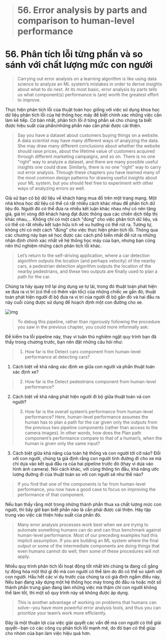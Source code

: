 > # 56. Error analysis by parts and comparison to human-level performance

# 56. Phân tích lỗi từng phần và so sánh với chất lượng mức con người

> Carrying out error analysis on a learning algorithm is like using data science to analyze an ML system’s mistakes in order to derive insights about what to do next. At its most basic, error analysis by parts tells us what component(s) performance is (are) worth the greatest effort to improve.

Thực hiện phân tích lỗi của thuật toán học giống với việc sử dụng khoa học dữ liệu phân tích lỗi của hệ thống học máy để biết chính xác những việc cần làm kế tiếp. Cơ bản nhất, phân tích lỗi ở từng phần sẽ cho chúng ta biết được hiệu suất của phần/những phần nào cần phải được cải thiện.

> Say you have a dataset about customers buying things on a website. A data scientist may have many different ways of analyzing the data. She may draw many different conclusions about whether the website should raise prices, about the lifetime value of customers acquired through different marketing campaigns, and so on. There is no one "right" way to analyze a dataset, and there are many possible useful insights one could draw. Similarly, there is no one "right" way to carry out error analysis. Through these chapters you have learned many of the most common design patterns for drawing useful insights about your ML system, but you should feel free to experiment with other ways of analyzing errors as well.

Giả sử bạn có bộ dữ liệu về khách hàng mua đồ trên một trang mạng. Một nhà khoa học dữ liệu có thể có rất nhiều cách khác nhau để phân tích dữ liệu đó. Người đó có thể đưa ra nhiều kết luận khác nhau như có nên tăng giá, giá trị vòng đời khách hàng đạt được thông qua các chiến dịch tiếp thị khác nhau,... Không chỉ có một cách "đúng" cho việc phân tích dữ liệu, và có thể có rất nhiều kết luận hữu ích về xu hướng có thể rút ra. Tương tự, không chỉ có một cách "đúng" cho việc thực hiện phân tích lỗi. Thông qua các chương này bạn sẽ học được các cách phổ biến nhất để rút ra những nhận định chính xác nhất về hệ thống học máy của bạn, nhưng bạn cũng nên thử nghiệm những cách phân tích lỗi khác.

> Let’s return to the self-driving application, where a car detection algorithm outputs the location (and perhaps velocity) of the nearby cars, a pedestrian detection algorithm outputs the location of the nearby pedestrians, and these two outputs are finally used to plan a path for the car.

Chúng ta hãy quay trở lại ứng dụng xe tự lái, trong đó thuật toán phát hiện xe đưa ra vị trí (có thể có thêm vận tốc) của những chiếc xe gần đó, thuật toán phát hiện người đi bộ đưa ra vị trí của người đi bộ gần đó và hai đầu ra này cuối cùng được sử dụng để hoạch định một con đường cho xe.

![img](../imgs/C56_01.png)

> To debug this pipeline, rather than rigorously following the procedure you saw in the previous chapter, you could more informally ask:

Để kiểm tra lỗi pipeline này, thay vì tuân thủ nghiêm ngặt quy trình bạn đã thấy trong chương trước, bạn nên đặt những câu hỏi như:

> 1. How far is the Detect cars component from human-level performance at detecting cars?

1. Cách biệt về khả năng xác định xe giữa con người và phần thuật toán xác định xe?

> 2. How far is the Detect pedestrians component from human-level performance?

2. Cách biệt về khả năng phát hiện người đi bộ giữa thuật toán và con người?

> 3. How far is the overall system’s performance from human-level performance? Here, human-level performance assumes the human has to plan a path for the car given only the outputs from the previous two pipeline components (rather than access to the camera images). In other words, how does the Plan path component’s performance compare to that of a human’s, when the human is given only the same input?

3. Cách biệt giữa khả năng của toàn hệ thống và con người tới cỡ nào? Đối với con người, chúng ta giả định rằng con người tính đường đi cho xe mà chỉ dựa vào kết quả đầu ra của hai pipeline trước đó (thay vì dựa vào hình ảnh camera). Nói cách khác, với cùng thông tin đầu, khả năng ước lượng đường đi của thuật toán so với con người sẽ như thế nào?

> If you find that one of the components is far from human-level performance, you now have a good case to focus on improving the performance of that component.

Nếu bạn thấy rằng một trong những thành phần thua xa chất lượng mức con người, thì bây giờ bạn biết phần nào là cần phải được cải thiện. Hãy tập trung vào việc cải thiện hiệu suất của phần đó.

> Many error analysis processes work best when we are trying to automate something humans can do and can thus benchmark against human-level performance. Most of our preceding examples had this implicit assumption. If you are building an ML system where the final output or some of the intermediate components are doing things that even humans cannot do well, then some of these procedures will not apply.

Nhiều quy trình phân tích lỗi hoạt động tốt nhất khi chúng ta đang cố gắng tự động hóa một thứ gì đó mà con người có thể làm do đó có thể so sánh với con người. Hầu hết các ví dụ trước của chúng ta có giả định ngầm điều này. Nếu bạn đang xây dựng một hệ thống học máy trong đó đầu ra hoặc một số thành phần trung gian đang làm những việc mà thậm chí con người không thể làm tốt, thì một số quy trình này sẽ không được áp dụng.

> This is another advantage of working on problems that humans can solve--you have more powerful error analysis tools, and thus you can prioritize your team’s work more efficiently.

Đây là một thuận lợi của việc giải quyết các vấn đề mà con người có thể giải quyết--bạn có các công cụ phân tích lỗi mạnh mẽ, do đó bạn có thể giúp cho nhóm của bạn làm việc hiệu quả hơn.
